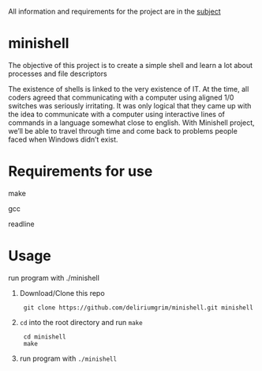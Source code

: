 All information and requirements for the project are in the
[subject](https://github.com/deliriumgrim/minishell/blob/main/en.subject.pdf)
# minishell
The objective of this project is to create a simple shell and learn a lot about processes and file descriptors

The existence of shells is linked to the very existence of IT. At the time, all coders agreed that communicating with a computer using aligned 1/0 switches was seriously irritating. It was only logical that they came up with the idea to communicate with a computer using interactive lines of commands in a language somewhat close to english. With Minishell project, we’ll be able to travel through time and come back to problems people faced when Windows didn’t exist.
# Requirements for use
make

gcc

readline

# Usage

run program with ./minishell

1. Download/Clone this repo

        git clone https://github.com/deliriumgrim/minishell.git minishell 
2. `cd` into the root directory and run `make`

        cd minishell
        make
3. run program with `./minishell`
